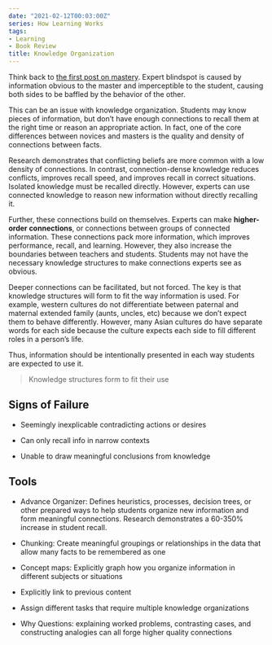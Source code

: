 ```yaml
---
date: "2021-02-12T00:03:00Z"
series: How Learning Works
tags:
- Learning
- Book Review
title: Knowledge Organization
---
```


Think back to [the first post on mastery](./2021-02-12-1-Knowledge-Types-and-Mastery.md). Expert blindspot is caused by information obvious to the master and imperceptible to the student, causing both sides to be baffled by the behavior of the other. 

This can be an issue with knowledge organization. <!--more-->  Students may know pieces of information, but don’t have enough connections to recall them at the right time or reason an appropriate action. In fact, one of the core differences between novices and masters is the quality and density of connections between facts.

Research demonstrates that conflicting beliefs are more common with a low density of connections. In contrast, connection-dense knowledge reduces conflicts, improves recall speed, and improves recall in correct situations. Isolated knowledge must be recalled directly. However, experts can use connected knowledge to reason new information without directly recalling it.

Further, these connections build on themselves. Experts can make **higher-order connections**, or connections between groups of connected information. These connections pack more information, which improves performance, recall, and learning. However, they also increase the boundaries between teachers and students. Students may not have the necessary knowledge structures to make connections experts see as
obvious.

Deeper connections can be facilitated, but not forced. The key is that knowledge structures will form to fit the way information is used. For example, western cultures do not differentiate between paternal and maternal extended family (aunts, uncles, etc) because we don’t expect them to behave differently. However, many Asian cultures do have separate words for each side because the culture expects each side to fill different roles in a person’s life.

Thus, information should be intentionally presented in each way students are expected to use it.

> Knowledge structures form to fit their use

## Signs of Failure

  - Seemingly inexplicable contradicting actions or desires

  - Can only recall info in narrow contexts

  - Unable to draw meaningful conclusions from knowledge

## Tools

  - Advance Organizer: Defines heuristics, processes, decision trees, or other prepared ways to help students organize new information and form meaningful connections. Research demonstrates a 60-350% increase in student recall.

  - Chunking: Create meaningful groupings or relationships in the data that allow many facts to be remembered as one

  - Concept maps: Explicitly graph how you organize information in different subjects or situations

  - Explicitly link to previous content

  - Assign different tasks that require multiple knowledge organizations

  - Why Questions: explaining worked problems, contrasting cases, and constructing analogies can all forge higher quality connections

